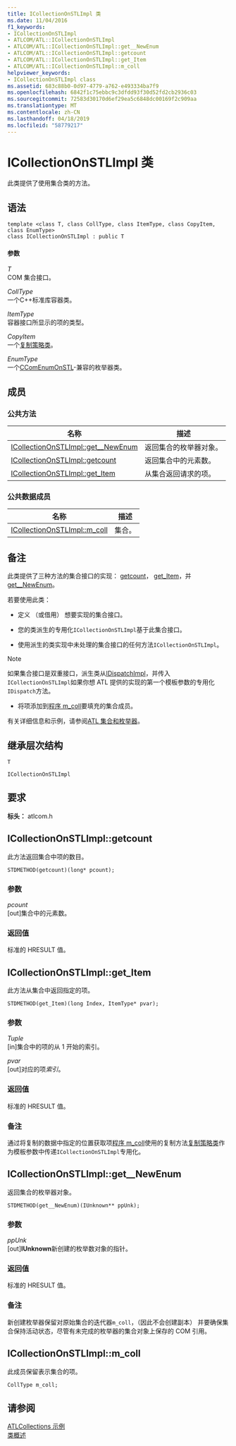 ```yaml
---
title: ICollectionOnSTLImpl 类
ms.date: 11/04/2016
f1_keywords:
- ICollectionOnSTLImpl
- ATLCOM/ATL::ICollectionOnSTLImpl
- ATLCOM/ATL::ICollectionOnSTLImpl::get__NewEnum
- ATLCOM/ATL::ICollectionOnSTLImpl::getcount
- ATLCOM/ATL::ICollectionOnSTLImpl::get_Item
- ATLCOM/ATL::ICollectionOnSTLImpl::m_coll
helpviewer_keywords:
- ICollectionOnSTLImpl class
ms.assetid: 683c88b0-0d97-4779-a762-e493334ba7f9
ms.openlocfilehash: 6842f1c75ebbc9c3dfdd93f30d52fd2cb2936c03
ms.sourcegitcommit: 72583d30170d6ef29ea5c6848dc00169f2c909aa
ms.translationtype: MT
ms.contentlocale: zh-CN
ms.lasthandoff: 04/18/2019
ms.locfileid: "58779217"
---
```

# <a name="icollectiononstlimpl-class"></a>ICollectionOnSTLImpl 类

此类提供了使用集合类的方法。

## <a name="syntax"></a>语法

```
template <class T, class CollType, class ItemType, class CopyItem, class EnumType>
class ICollectionOnSTLImpl : public T
```

#### <a name="parameters"></a>参数

*T*<br/>
COM 集合接口。

*CollType*<br/>
一个C++标准库容器类。

*ItemType*<br/>
容器接口所显示的项的类型。

*CopyItem*<br/>
一个[复制策略类](../../atl/atl-copy-policy-classes.md)。

*EnumType*<br/>
一个[CComEnumOnSTL](../../atl/reference/ccomenumonstl-class.md)-兼容的枚举器类。

## <a name="members"></a>成员

### <a name="public-methods"></a>公共方法

|名称|描述|
|----------|-----------------|
|[ICollectionOnSTLImpl::get__NewEnum](#newenum)|返回集合的枚举器对象。|
|[ICollectionOnSTLImpl::getcount](#get_count)|返回集合中的元素数。|
|[ICollectionOnSTLImpl::get_Item](#get_item)|从集合返回请求的项。|

### <a name="public-data-members"></a>公共数据成员

|名称|描述|
|----------|-----------------|
|[ICollectionOnSTLImpl::m_coll](#m_coll)|集合。|

## <a name="remarks"></a>备注

此类提供了三种方法的集合接口的实现： [getcount](#get_count)， [get_Item](#get_item)，并[get__NewEnum](#newenum)。

若要使用此类：

- 定义 （或借用） 想要实现的集合接口。

- 您的类派生的专用化`ICollectionOnSTLImpl`基于此集合接口。

- 使用派生的类实现中未处理的集合接口的任何方法`ICollectionOnSTLImpl`。

> [!NOTE]
>  如果集合接口是双重接口，派生类从[IDispatchImpl](../../atl/reference/idispatchimpl-class.md)，并传入`ICollectionOnSTLImpl`如果你想 ATL 提供的实现的第一个模板参数的专用化`IDispatch`方法。

- 将项添加到[程序 m_coll](#m_coll)要填充的集合成员。

有关详细信息和示例，请参阅[ATL 集合和枚举器](../../atl/atl-collections-and-enumerators.md)。

## <a name="inheritance-hierarchy"></a>继承层次结构

`T`

`ICollectionOnSTLImpl`

## <a name="requirements"></a>要求

**标头：** atlcom.h

##  <a name="get_count"></a>  ICollectionOnSTLImpl::getcount

此方法返回集合中项的数目。

```
STDMETHOD(getcount)(long* pcount);
```

### <a name="parameters"></a>参数

*pcount*<br/>
[out]集合中的元素数。

### <a name="return-value"></a>返回值

标准的 HRESULT 值。

##  <a name="get_item"></a>  ICollectionOnSTLImpl::get_Item

此方法从集合中返回指定的项。

```
STDMETHOD(get_Item)(long Index, ItemType* pvar);
```

### <a name="parameters"></a>参数

*Tuple*<br/>
[in]集合中的项的从 1 开始的索引。

*pvar*<br/>
[out]对应的项*索引*。

### <a name="return-value"></a>返回值

标准的 HRESULT 值。

### <a name="remarks"></a>备注

通过将复制的数据中指定的位置获取项[程序 m_coll](#m_coll)使用的复制方法[复制策略类](../../atl/atl-copy-policy-classes.md)作为模板参数中传递`ICollectionOnSTLImpl`专用化。

##  <a name="newenum"></a>  ICollectionOnSTLImpl::get__NewEnum

返回集合的枚举器对象。

```
STDMETHOD(get__NewEnum)(IUnknown** ppUnk);
```

### <a name="parameters"></a>参数

*ppUnk*<br/>
[out]**IUnknown**新创建的枚举数对象的指针。

### <a name="return-value"></a>返回值

标准的 HRESULT 值。

### <a name="remarks"></a>备注

新创建枚举器保留对原始集合的迭代器`m_coll`，（因此不会创建副本） 并要确保集合保持活动状态，尽管有未完成的枚举器的集合对象上保存的 COM 引用。

##  <a name="m_coll"></a>  ICollectionOnSTLImpl::m_coll

此成员保留表示集合的项。

```
CollType m_coll;
```

## <a name="see-also"></a>请参阅

[ATLCollections 示例](../../overview/visual-cpp-samples.md)<br/>
[类概述](../../atl/atl-class-overview.md)
